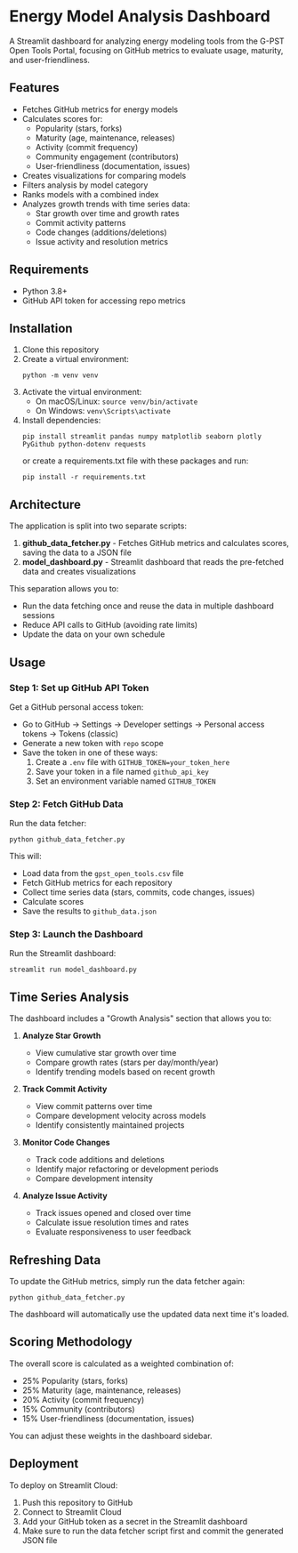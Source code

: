 # Energy Model Analysis Dashboard

A Streamlit dashboard for analyzing energy modeling tools from the G-PST Open Tools Portal, focusing on GitHub metrics to evaluate usage, maturity, and user-friendliness.

## Features

- Fetches GitHub metrics for energy models
- Calculates scores for:
  - Popularity (stars, forks)
  - Maturity (age, maintenance, releases)
  - Activity (commit frequency)
  - Community engagement (contributors)
  - User-friendliness (documentation, issues)
- Creates visualizations for comparing models
- Filters analysis by model category
- Ranks models with a combined index
- Analyzes growth trends with time series data:
  - Star growth over time and growth rates
  - Commit activity patterns
  - Code changes (additions/deletions)
  - Issue activity and resolution metrics

## Requirements

- Python 3.8+
- GitHub API token for accessing repo metrics

## Installation

1. Clone this repository
2. Create a virtual environment:
   ```
   python -m venv venv
   ```
3. Activate the virtual environment:
   - On macOS/Linux: `source venv/bin/activate`
   - On Windows: `venv\Scripts\activate`
4. Install dependencies:
   ```
   pip install streamlit pandas numpy matplotlib seaborn plotly PyGithub python-dotenv requests
   ```
   or create a requirements.txt file with these packages and run:
   ```
   pip install -r requirements.txt
   ```

## Architecture

The application is split into two separate scripts:

1. **github_data_fetcher.py** - Fetches GitHub metrics and calculates scores, saving the data to a JSON file
2. **model_dashboard.py** - Streamlit dashboard that reads the pre-fetched data and creates visualizations

This separation allows you to:
- Run the data fetching once and reuse the data in multiple dashboard sessions
- Reduce API calls to GitHub (avoiding rate limits)
- Update the data on your own schedule

## Usage

### Step 1: Set up GitHub API Token

Get a GitHub personal access token:
- Go to GitHub → Settings → Developer settings → Personal access tokens → Tokens (classic)
- Generate a new token with `repo` scope
- Save the token in one of these ways:
  1. Create a `.env` file with `GITHUB_TOKEN=your_token_here`
  2. Save your token in a file named `github_api_key`
  3. Set an environment variable named `GITHUB_TOKEN`

### Step 2: Fetch GitHub Data

Run the data fetcher:
```
python github_data_fetcher.py
```

This will:
- Load data from the `gpst_open_tools.csv` file
- Fetch GitHub metrics for each repository
- Collect time series data (stars, commits, code changes, issues)
- Calculate scores 
- Save the results to `github_data.json`

### Step 3: Launch the Dashboard

Run the Streamlit dashboard:
```
streamlit run model_dashboard.py
```

## Time Series Analysis

The dashboard includes a "Growth Analysis" section that allows you to:

1. **Analyze Star Growth**
   - View cumulative star growth over time
   - Compare growth rates (stars per day/month/year)
   - Identify trending models based on recent growth

2. **Track Commit Activity**
   - View commit patterns over time
   - Compare development velocity across models
   - Identify consistently maintained projects

3. **Monitor Code Changes**
   - Track code additions and deletions
   - Identify major refactoring or development periods
   - Compare development intensity

4. **Analyze Issue Activity**
   - Track issues opened and closed over time
   - Calculate issue resolution times and rates
   - Evaluate responsiveness to user feedback

## Refreshing Data

To update the GitHub metrics, simply run the data fetcher again:
```
python github_data_fetcher.py
```

The dashboard will automatically use the updated data next time it's loaded.

## Scoring Methodology

The overall score is calculated as a weighted combination of:
- 25% Popularity (stars, forks)
- 25% Maturity (age, maintenance, releases)
- 20% Activity (commit frequency)
- 15% Community (contributors)
- 15% User-friendliness (documentation, issues)

You can adjust these weights in the dashboard sidebar.

## Deployment

To deploy on Streamlit Cloud:
1. Push this repository to GitHub
2. Connect to Streamlit Cloud
3. Add your GitHub token as a secret in the Streamlit dashboard
4. Make sure to run the data fetcher script first and commit the generated JSON file 